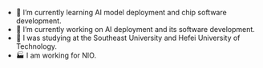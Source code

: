 
<!--
**paradoxWu/paradoxWu** is a ✨ _special_ ✨ repository because its `README.md` (this file) appears on your GitHub profile.

Here are some ideas to get you started:


- 👯 I’m looking to collaborate on ...

- 💬 Ask me about ...
- 😄 Pronouns: ...
- ⚡ Fun fact: ...
- 📫 How to reach me: yuanhaowu@foxmail.com
-->

- 🌱 I’m currently learning AI model deployment and chip software development.
- 🔭 I’m currently working on AI deployment and its software development.
- 🤔 I was studying at the Southeast University and Hefei University of Technology.
-  :factory: I am working for NIO.

